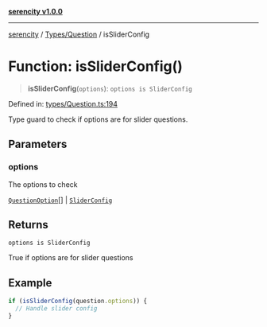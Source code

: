 [**serencity v1.0.0**](../../../README.md)

***

[serencity](../../../modules.md) / [Types/Question](../README.md) / isSliderConfig

# Function: isSliderConfig()

> **isSliderConfig**(`options`): `options is SliderConfig`

Defined in: [types/Question.ts:194](https://github.com/lbatschelet/SerenCity/blob/4245c36d3a680a78ab22610b245af81b1a0977ec/src/types/Question.ts#L194)

Type guard to check if options are for slider questions.

## Parameters

### options

The options to check

[`QuestionOption`](../interfaces/QuestionOption.md)[] | [`SliderConfig`](../interfaces/SliderConfig.md)

## Returns

`options is SliderConfig`

True if options are for slider questions

## Example

```typescript
if (isSliderConfig(question.options)) {
  // Handle slider config
}
```
